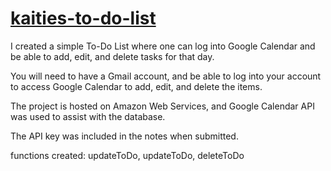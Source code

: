 # [kaities-to-do-list](http://kaities-todo-list.s3-website.us-east-2.amazonaws.com/index.html)

I created a simple To-Do List where one can log into Google Calendar and be able to add, edit, and delete tasks for that day.  

You will need to have a Gmail account, and be able to log into your account to access Google Calendar to add, edit, and delete the items.

The project is hosted on Amazon Web Services, and Google Calendar API was used to assist with the database. 

The API key was included in the notes when submitted.

functions created: updateToDo, updateToDo, deleteToDo
